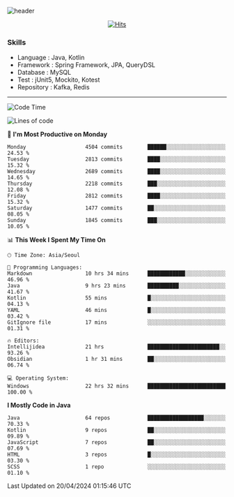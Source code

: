 <!-- Github Profile Readme로 프로필 꾸미기 : https://zzsza.github.io/development/2020/07/10/make-github-profile-readme/ -->

<!-- github theme -->
  <!-- 
    ![header](https://capsule-render.vercel.app/api?type=slice&color=e0f0e3&height=150&section=header&text=beasy&fontSize=45)
  -->
  ![header](https://capsule-render.vercel.app/api?type=soft&color=e0f0e3&height=150&section=header&text=Choi-YongSeok&fontSize=55&animation=twinkling)


<!-- hits count : https://hits.seeyoufarm.com/ -->
<div align=center>
    
  [![Hits](https://hits.seeyoufarm.com/api/count/incr/badge.svg?url=https%3A%2F%2Fgithub.com%2Fchoi-ys&count_bg=%2379C83D&title_bg=%23555555&icon=&icon_color=%23E7E7E7&title=hits&edge_flat=false)](https://hits.seeyoufarm.com)

</div>


<!-- Committed Top Lang -->
<div align=center>
</div>


### Skills
 - Language : Java, Kotlin
 - Framework : Spring Framework, JPA, QueryDSL
 - Database : MySQL
 - Test : jUnit5, Mockito, Kotest
 - Repository : Kafka, Redis

---

<!--START_SECTION:waka-->
![Code Time](http://img.shields.io/badge/Code%20Time-3%2C795%20hrs%2058%20mins-blue)

![Lines of code](https://img.shields.io/badge/From%20Hello%20World%20I%27ve%20Written-14.8%20million%20lines%20of%20code-blue)

📅 **I'm Most Productive on Monday** 

```text
Monday                   4504 commits        ██████░░░░░░░░░░░░░░░░░░░   24.53 % 
Tuesday                  2813 commits        ████░░░░░░░░░░░░░░░░░░░░░   15.32 % 
Wednesday                2689 commits        ████░░░░░░░░░░░░░░░░░░░░░   14.65 % 
Thursday                 2218 commits        ███░░░░░░░░░░░░░░░░░░░░░░   12.08 % 
Friday                   2812 commits        ████░░░░░░░░░░░░░░░░░░░░░   15.32 % 
Saturday                 1477 commits        ██░░░░░░░░░░░░░░░░░░░░░░░   08.05 % 
Sunday                   1845 commits        ███░░░░░░░░░░░░░░░░░░░░░░   10.05 % 
```


📊 **This Week I Spent My Time On** 

```text
🕑︎ Time Zone: Asia/Seoul

💬 Programming Languages: 
Markdown                 10 hrs 34 mins      ████████████░░░░░░░░░░░░░   46.96 % 
Java                     9 hrs 23 mins       ██████████░░░░░░░░░░░░░░░   41.67 % 
Kotlin                   55 mins             █░░░░░░░░░░░░░░░░░░░░░░░░   04.13 % 
YAML                     46 mins             █░░░░░░░░░░░░░░░░░░░░░░░░   03.42 % 
GitIgnore file           17 mins             ░░░░░░░░░░░░░░░░░░░░░░░░░   01.31 % 

🔥 Editors: 
Intellijidea             21 hrs              ███████████████████████░░   93.26 % 
Obsidian                 1 hr 31 mins        ██░░░░░░░░░░░░░░░░░░░░░░░   06.74 % 

💻 Operating System: 
Windows                  22 hrs 32 mins      █████████████████████████   100.00 % 
```

**I Mostly Code in Java** 

```text
Java                     64 repos            ██████████████████░░░░░░░   70.33 % 
Kotlin                   9 repos             ██░░░░░░░░░░░░░░░░░░░░░░░   09.89 % 
JavaScript               7 repos             ██░░░░░░░░░░░░░░░░░░░░░░░   07.69 % 
HTML                     3 repos             █░░░░░░░░░░░░░░░░░░░░░░░░   03.30 % 
SCSS                     1 repo              ░░░░░░░░░░░░░░░░░░░░░░░░░   01.10 % 
```




 Last Updated on 20/04/2024 01:15:46 UTC
<!--END_SECTION:waka-->

<!-- 
![footer](https://capsule-render.vercel.app/api?section=footer&type=slice&color=e0f0e3)
-->

